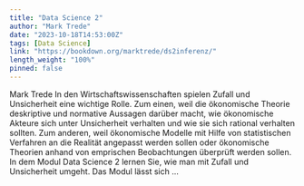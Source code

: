 ```yaml
---
title: "Data Science 2"
author: "Mark Trede"
date: "2023-10-18T14:53:00Z"
tags: [Data Science]
link: "https://bookdown.org/marktrede/ds2inferenz/"
length_weight: "100%"
pinned: false
---
```


Mark Trede In den Wirtschaftswissenschaften spielen Zufall und Unsicherheit eine wichtige Rolle. Zum einen, weil die ökonomische Theorie deskriptive und normative Aussagen darüber macht, wie ökonomische Akteure sich unter Unsicherheit verhalten und wie sie sich rational verhalten sollten. Zum anderen, weil ökonomische Modelle mit Hilfe von statistischen Verfahren an die Realität angepasst werden sollen oder ökonomische Theorien anhand von emprischen Beobachtungen überprüft werden sollen. In dem Modul Data Science 2 lernen Sie, wie man mit Zufall und Unsicherheit umgeht. Das Modul lässt sich ...
